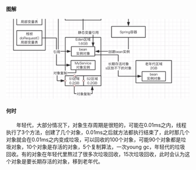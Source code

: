 #### 图解
![1266003516602712161](/images/Java/senior/1266003516602712161.png)

#### 何时
&emsp;&emsp;年轻代，大部分情况下，对象生存周期是很短的，可能在0.01ms之内，线程执行了3个方法，创建了几个对象，0.01ms之后就方法都执行结束了，此时那几个对象就会在0.01ms之内变成垃圾，可以回收的100个对象，可能90个对象都是垃圾对象，10个对象是存活的对象，5个复制算法，一次young gc，年轻代的垃圾回收。有的对象在年轻代里熬过了很多次垃圾回收，15次垃圾回收，此时会认为这个对象是要长期存活的对象，移到老年代。

